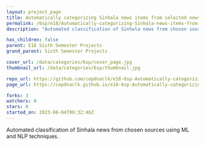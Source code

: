 ```yaml
---
layout: project_page
title: Automatically categorizing Sinhala news items from selected news sources
permalink: /6sp/e18/Automatically-categorizing-Sinhala-news-items-from-selected-news-sources/
description: "Automated classification of Sinhala news from chosen sources using ML and NLP techniques."

has_children: false
parent: E18 Sixth Semester Projects
grand_parent: Sixth Semester Projects

cover_url: /data/categories/6sp/cover_page.jpg
thumbnail_url: /data/categories/6sp/thumbnail.jpg

repo_url: https://github.com/cepdnaclk/e18-6sp-Automatically-categorizing-Sinhala-news-items-from-selected-news-sources
page_url: https://cepdnaclk.github.io/e18-6sp-Automatically-categorizing-Sinhala-news-items-from-selected-news-sources

forks: 3
watchers: 0
stars: 0
started_on: 2023-06-04T09:32:46Z
---
```

Automated classification of Sinhala news from chosen sources using ML and NLP techniques.

